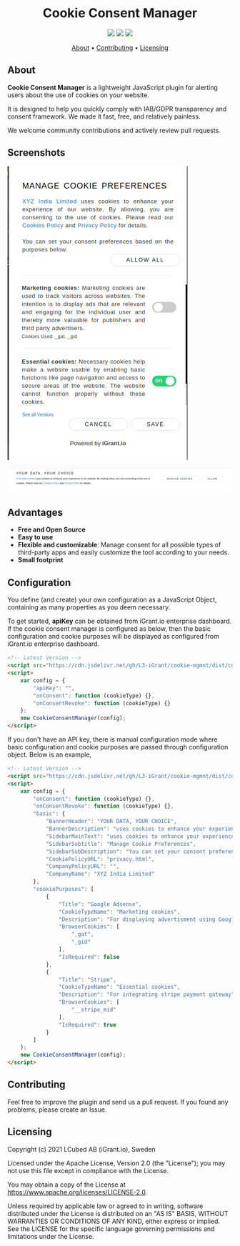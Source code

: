 <h1 align="center">
    Cookie Consent Manager
</h1>

<p align="center">
    <a href="/../../commits/" title="Last Commit"><img src="https://img.shields.io/github/last-commit/L3-iGrant/cookie-mgmnt?style=flat"></a>
    <a href="/../../issues" title="Open Issues"><img src="https://img.shields.io/github/issues/L3-iGrant/cookie-mgmnt?style=flat"></a>
    <a href="./LICENSE" title="License"><img src="https://img.shields.io/badge/License-Apache%202.0-green.svg?style=flat"></a>
</p>

<p align="center">
  <a href="#about">About</a> •
  <a href="#contributing">Contributing</a> •
  <a href="#licensing">Licensing</a>
</p>

## About

**Cookie Consent Manager** is a lightweight JavaScript plugin for alerting users about the use of cookies on your website.

It is designed to help you quickly comply with IAB/GDPR transparency and consent framework. We made it fast, free, and relatively painless.

We welcome community contributions and actively review pull requests.

## Screenshots

![CookieConsentManager__Sidebar](./screenshots/sideBar.png "Cookie Consent Manager Sidebar")

![CookieConsentManager__BottomBanner](./screenshots/bottomBanner.png "Cookie Consent Manager Bottom Banner" )

## Advantages

* **Free and Open Source**
* **Easy to use**
* **Flexible and customizable**: Manage consent for all possible types of
  third-party apps and easily customize the tool according to your needs.
* **Small footprint**

## Configuration

You define (and create) your own configuration as a JavaScript Object, containing as many properties as you deem necessary.

To get started, **apiKey** can be obtained from iGrant.io enterprise dashboard. If the cookie consent manager is configured as below, then the basic configuration and cookie purposes will be displayed as configured from iGrant.io enterprise dashboard. 

```html
<!-- Latest Version -->
<script src="https://cdn.jsdelivr.net/gh/L3-iGrant/cookie-mgmnt/dist/cookieconsent.min.js" type="text/javascript"></script>
<script>
    var config = {
        "apiKey": "",
        "onConsent": function (cookieType) {},
        "onConsentRevoke": function (cookieType) {}
    };
    new CookieConsentManager(config);
</script>
```

If you don't have an API key, there is manual configuration mode where basic configuration and cookie purposes are passed through configuration object. Below is an example,

```html
<!-- Latest Version -->
<script src="https://cdn.jsdelivr.net/gh/L3-iGrant/cookie-mgmnt/dist/cookieconsent.min.js" type="text/javascript"></script>
<script>
    var config = {
        "onConsent": function (cookieType) {},
        "onConsentRevoke": function (cookieType) {},
        "basic": {
            "BannerHeader": "YOUR DATA, YOUR CHOICE",
            "BannerDescription": "uses cookies to enhance your experience of our website. By clicking Allow, you are consenting to the use of cookies.",
            "SidebarMainText": "uses cookies to enhance your experience of our website. By allowing, you are consenting to the use of cookies.",
            "SidebarSubtitle": "Manage Cookie Preferences",
            "SidebarSubDescription": "You can set your consent preferences based on the purposes below.",
            "CookiePolicyURL": "privacy.html",
            "CompanyPolicyURL": "",
            "CompanyName": "XYZ India Limited"
        },
        "cookiePurposes": [
            {
                "Title": "Google Adsense",
                "CookieTypeName": "Marketing cookies",
                "Description": "For displaying advertisment using Google Adsense to gain revenue",
                "BrowserCookies": [
                    "_gat",
                    "_gid"
                ],
                "IsRequired": false
            },
            {
                "Title": "Stripe",
                "CookieTypeName": "Essential cookies",
                "Description": "For integrating stripe payment gateway",
                "BrowserCookies": [
                    "__stripe_mid"
                ],
                "IsRequired": true
            }
        ]
    };
    new CookieConsentManager(config);
</script>
```

## Contributing

Feel free to improve the plugin and send us a pull request. If you found any problems, please create an Issue.

## Licensing
Copyright (c) 2021 LCubed AB (iGrant.io), Sweden

Licensed under the Apache License, Version 2.0 (the "License"); you may not use this file except in compliance with the License.

You may obtain a copy of the License at https://www.apache.org/licenses/LICENSE-2.0.

Unless required by applicable law or agreed to in writing, software distributed under the License is distributed on an "AS IS" BASIS, WITHOUT WARRANTIES OR CONDITIONS OF ANY KIND, either express or implied. See the LICENSE for the specific language governing permissions and limitations under the License.
